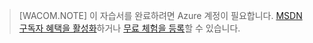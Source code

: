 > [WACOM.NOTE]
>  이 자습서를 완료하려면 Azure 계정이 필요합니다. [MSDN 구독자 혜택을 활성화][1]하거나 [무료 체험을 등록][2]할 수 있습니다.



[1]: http://www.windowsazure.com/ko-kr/pricing/member-offers/msdn-benefits-details/
[2]: http://www.windowsazure.com/ko-kr/pricing/free-trial/